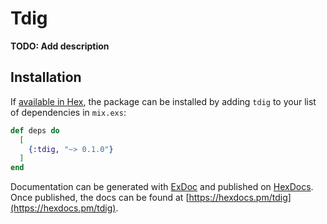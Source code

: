 # Tdig

**TODO: Add description**

## Installation

If [available in Hex](https://hex.pm/docs/publish), the package can be installed
by adding `tdig` to your list of dependencies in `mix.exs`:

```elixir
def deps do
  [
    {:tdig, "~> 0.1.0"}
  ]
end
```

Documentation can be generated with [ExDoc](https://github.com/elixir-lang/ex_doc)
and published on [HexDocs](https://hexdocs.pm). Once published, the docs can
be found at [https://hexdocs.pm/tdig](https://hexdocs.pm/tdig).


